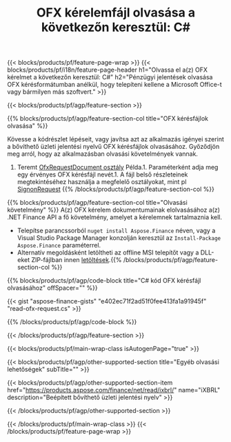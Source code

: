 ﻿---
title: "OFX kérelemfájl olvasása a következőn keresztül: C#"
description: Mintakód a(z) OFX kérésfájl olvasásához. Használjon API példakódot a kötegelt OFX kérésfájlok olvasásához a .NET alapú alkalmazásokban. 
url: /hu/net/read/ofx-request/
family: finance
platformtag: net
feature: read
informat: OFX request
outformat: 
otherformats: 
---
{{< blocks/products/pf/feature-page-wrap >}}
{{< blocks/products/pf/i18n/feature-page-header h1="Olvassa el a(z) OFX kérelmet a következőn keresztül: C#" h2="Pénzügyi jelentések olvasása OFX kérésformátumban anélkül, hogy telepíteni kellene a Microsoft Office-t vagy bármilyen más szoftvert." >}}

{{< blocks/products/pf/agp/feature-section >}}

{{% blocks/products/pf/agp/feature-section-col title="OFX kérésfájlok olvasása" %}}

Kövesse a kódrészlet lépéseit, vagy javítsa azt az alkalmazás igényei szerint a bővíthető üzleti jelentési nyelvű OFX kérésfájlok olvasásához. Győződjön meg arról, hogy az alkalmazásban olvasási követelmények vannak.

1. Teremt [OfxRequestDocument osztály](https://apireference.aspose.com/finance/net/aspose.finance.ofx/ofxrequestdocument) Példa.1. Paraméterként adja meg egy érvényes OFX kérésfájl nevét.1. A fájl belső részleteinek megtekintéséhez használja a megfelelő osztályokat, mint pl [SignonRequest](https://apireference.aspose.com/finance/net/aspose.finance.ofx.signon/signonrequest)
{{% /blocks/products/pf/agp/feature-section-col %}}

{{% blocks/products/pf/agp/feature-section-col title="Olvasási követelmény" %}}
A(z) OFX kérelem dokumentumainak elolvasásához a(z) .NET Finance API a fő követelmény, amelyet a kérelemnek tartalmaznia kell. 
- Telepítse parancssorból ```nuget install Aspose.Finance``` néven, vagy a Visual Studio Package Manager konzolján keresztül az ```Install-Package Aspose.Finance``` paraméterrel.
- Alternatív megoldásként letöltheti az offline MSI telepítőt vagy a DLL-eket ZIP-fájlban innen [letöltések](https://downloads.aspose.com/finance/net).{{% /blocks/products/pf/agp/feature-section-col %}}

{{% blocks/products/pf/agp/code-block title="C# kód OFX kérésfájl olvasásához" offSpacer="" %}}

{{< gist "aspose-finance-gists" "e402ec71f2ad51f0fee413fa1a91945f" "read-ofx-request.cs" >}}

{{% /blocks/products/pf/agp/code-block %}}

{{< /blocks/products/pf/agp/feature-section >}}

{{< blocks/products/pf/main-wrap-class isAutogenPage="true" >}}

{{< blocks/products/pf/agp/other-supported-section title="Egyéb olvasási lehetőségek" subTitle="" >}}

{{< blocks/products/pf/agp/other-supported-section-item href="https://products.aspose.com/finance/net/read/ixbrl/" name="iXBRL" description="Beépített bővíthető üzleti jelentési nyelv" >}}

{{< /blocks/products/pf/agp/other-supported-section >}}

{{< /blocks/products/pf/main-wrap-class >}}
{{< /blocks/products/pf/feature-page-wrap >}}